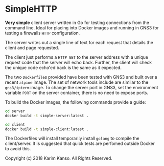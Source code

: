 # SimpleHTTP

**Very simple** client server written in Go for testing connections
from the command line. Ideal for placing into Docker images and
running in GNS3 for testing a firewalls `HTTP` configuration.

The server writes out a single line of text for each request that
details the client and page requested.

The client just performs a `HTTP GET` to the server address with a
unique request code that the server will echo back. Further, the
client will check the unique code echo'ed back is the same as it
expected.

The two `Dockerfile`s provided have been tested with GNS3 and built
over a recent `alpine` image. The set of network tools include are
similar to the `gns3/ipterm` image. To change the server port in GNS3,
set the environment variable `PORT` on the server container, there is
no need to expose ports.

To build the Docker images, the following commands provide a guide:
```bash
cd server
docker build -t simple-server:latest .

cd client
docker build -t simple-client:latest .
```

The Dockerfiles will install temporarily install `golang` to compile
the client/server. It is suggested that quick tests are perfomed
outside Docker to avoid this.

Copyright (c) 2018 Karim Kanso. All Rights Reserved.

